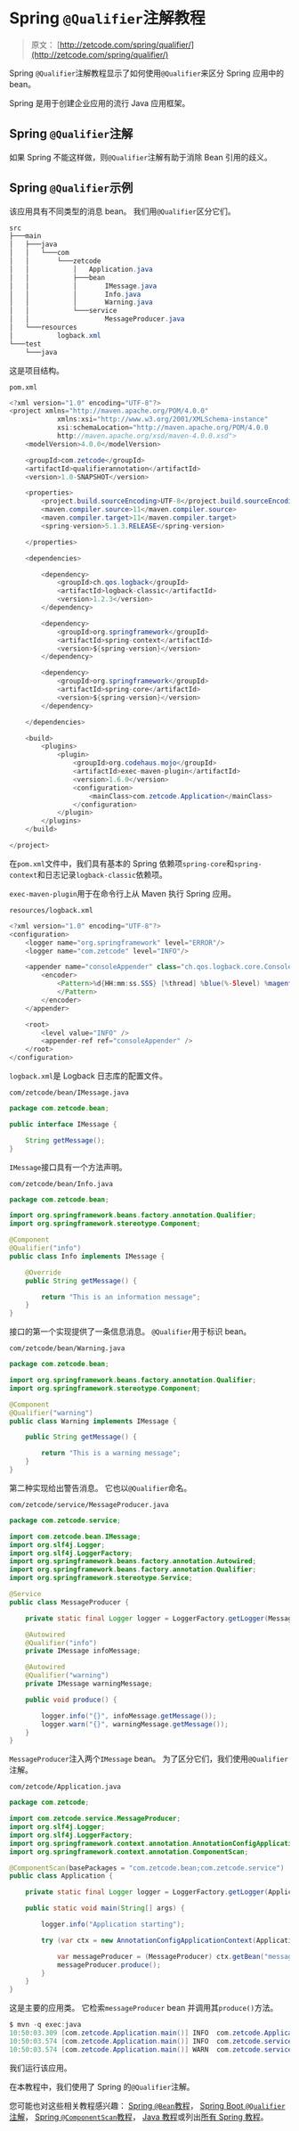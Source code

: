 # Spring `@Qualifier`注解教程

> 原文： [http://zetcode.com/spring/qualifier/](http://zetcode.com/spring/qualifier/)

Spring `@Qualifier`注解教程显示了如何使用`@Qualifier`来区分 Spring 应用中的 bean。

Spring 是用于创建企业应用的流行 Java 应用框架。

## Spring `@Qualifier`注解

如果 Spring 不能这样做，则`@Qualifier`注解有助于消除 Bean 引用的歧义。

## Spring `@Qualifier`示例

该应用具有不同类型的消息 bean。 我们用`@Qualifier`区分它们。

```java
src
├───main
│   ├───java
│   │   └───com
│   │       └───zetcode
│   │           │   Application.java
│   │           ├───bean
│   │           │       IMessage.java
│   │           │       Info.java
│   │           │       Warning.java
│   │           └───service
│   │                   MessageProducer.java
│   └───resources
│           logback.xml
└───test
    └───java

```

这是项目结构。

`pom.xml`

```java
<?xml version="1.0" encoding="UTF-8"?>
<project xmlns="http://maven.apache.org/POM/4.0.0"
            xmlns:xsi="http://www.w3.org/2001/XMLSchema-instance"
            xsi:schemaLocation="http://maven.apache.org/POM/4.0.0
            http://maven.apache.org/xsd/maven-4.0.0.xsd">
    <modelVersion>4.0.0</modelVersion>

    <groupId>com.zetcode</groupId>
    <artifactId>qualifierannotation</artifactId>
    <version>1.0-SNAPSHOT</version>

    <properties>
        <project.build.sourceEncoding>UTF-8</project.build.sourceEncoding>
        <maven.compiler.source>11</maven.compiler.source>
        <maven.compiler.target>11</maven.compiler.target>
        <spring-version>5.1.3.RELEASE</spring-version>

    </properties>

    <dependencies>

        <dependency>
            <groupId>ch.qos.logback</groupId>
            <artifactId>logback-classic</artifactId>
            <version>1.2.3</version>
        </dependency>

        <dependency>
            <groupId>org.springframework</groupId>
            <artifactId>spring-context</artifactId>
            <version>${spring-version}</version>
        </dependency>

        <dependency>
            <groupId>org.springframework</groupId>
            <artifactId>spring-core</artifactId>
            <version>${spring-version}</version>
        </dependency>

    </dependencies>

    <build>
        <plugins>
            <plugin>
                <groupId>org.codehaus.mojo</groupId>
                <artifactId>exec-maven-plugin</artifactId>
                <version>1.6.0</version>
                <configuration>
                    <mainClass>com.zetcode.Application</mainClass>
                </configuration>
            </plugin>
        </plugins>
    </build>

</project>

```

在`pom.xml`文件中，我们具有基本的 Spring 依赖项`spring-core`和`spring-context`和日志记录`logback-classic`依赖项。

`exec-maven-plugin`用于在命令行上从 Maven 执行 Spring 应用。

`resources/logback.xml`

```java
<?xml version="1.0" encoding="UTF-8"?>
<configuration>
    <logger name="org.springframework" level="ERROR"/>
    <logger name="com.zetcode" level="INFO"/>

    <appender name="consoleAppender" class="ch.qos.logback.core.ConsoleAppender">
        <encoder>
            <Pattern>%d{HH:mm:ss.SSS} [%thread] %blue(%-5level) %magenta(%logger{36}) - %msg %n
            </Pattern>
        </encoder>
    </appender>

    <root>
        <level value="INFO" />
        <appender-ref ref="consoleAppender" />
    </root>
</configuration>

```

`logback.xml`是 Logback 日志库的配置文件。

`com/zetcode/bean/IMessage.java`

```java
package com.zetcode.bean;

public interface IMessage {

    String getMessage();
}

```

`IMessage`接口具有一个方法声明。

`com/zetcode/bean/Info.java`

```java
package com.zetcode.bean;

import org.springframework.beans.factory.annotation.Qualifier;
import org.springframework.stereotype.Component;

@Component
@Qualifier("info")
public class Info implements IMessage {

    @Override
    public String getMessage() {

        return "This is an information message";
    }
}

```

接口的第一个实现提供了一条信息消息。 `@Qualifier`用于标识 bean。

`com/zetcode/bean/Warning.java`

```java
package com.zetcode.bean;

import org.springframework.beans.factory.annotation.Qualifier;
import org.springframework.stereotype.Component;

@Component
@Qualifier("warning")
public class Warning implements IMessage {

    public String getMessage() {

        return "This is a warning message";
    }
}

```

第二种实现给出警告消息。 它也以`@Qualifier`命名。

`com/zetcode/service/MessageProducer.java`

```java
package com.zetcode.service;

import com.zetcode.bean.IMessage;
import org.slf4j.Logger;
import org.slf4j.LoggerFactory;
import org.springframework.beans.factory.annotation.Autowired;
import org.springframework.beans.factory.annotation.Qualifier;
import org.springframework.stereotype.Service;

@Service
public class MessageProducer {

    private static final Logger logger = LoggerFactory.getLogger(MessageProducer.class);

    @Autowired
    @Qualifier("info")
    private IMessage infoMessage;

    @Autowired
    @Qualifier("warning")
    private IMessage warningMessage;

    public void produce() {

        logger.info("{}", infoMessage.getMessage());
        logger.warn("{}", warningMessage.getMessage());
    }
}

```

`MessageProducer`注入两个`IMessage` bean。 为了区分它们，我们使用`@Qualifier`注解。

`com/zetcode/Application.java`

```java
package com.zetcode;

import com.zetcode.service.MessageProducer;
import org.slf4j.Logger;
import org.slf4j.LoggerFactory;
import org.springframework.context.annotation.AnnotationConfigApplicationContext;
import org.springframework.context.annotation.ComponentScan;

@ComponentScan(basePackages = "com.zetcode.bean;com.zetcode.service")
public class Application {

    private static final Logger logger = LoggerFactory.getLogger(Application.class);

    public static void main(String[] args) {

        logger.info("Application starting");

        try (var ctx = new AnnotationConfigApplicationContext(Application.class)) {

            var messageProducer = (MessageProducer) ctx.getBean("messageProducer");
            messageProducer.produce();
        }
    }
}

```

这是主要的应用类。 它检索`messageProducer` bean 并调用其`produce()`方法。

```java
$ mvn -q exec:java
10:50:03.309 [com.zetcode.Application.main()] INFO  com.zetcode.Application - Application starting
10:50:03.574 [com.zetcode.Application.main()] INFO  com.zetcode.service.MessageProducer - This is an information message
10:50:03.574 [com.zetcode.Application.main()] WARN  com.zetcode.service.MessageProducer - This is a warning message

```

我们运行该应用。

在本教程中，我们使用了 Spring 的`@Qualifier`注解。

您可能也对这些相关教程感兴趣： [Spring `@Bean`教程](/spring/bean/)， [Spring Boot `@Qualifier`注解](/articles/springbootqualifier/)， [Spring `@ComponentScan`教程](/spring/componentscan/)， [Java 教程](/lang/java/)或列出[所有 Spring 教程](/all/#spring)。
